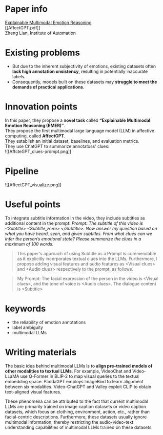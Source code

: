 # Paper info
[Explainable Multimodal Emotion Reasoning](https://arxiv.org/abs/2306.15401)  
[[AffectGPT.pdf]]  
Zheng Lian, Institute of Automation  

# Existing problems
- But due to the inherent subjectivity of emotions, existing datasets often **lack high annotation onsistency**, resulting in potentially inaccurate labels. 
- Consequently, models built on these datasets may **struggle to meet the demands of practical applications**.
  
# Innovation points
 In this paper, they propose a **novel task** called **“Explainable Multimodal Emotion Reasoning (EMER)”**.  
 They propose the first multimodal large language model (LLM) in affective computing, called **AffectGPT**.  
They establish an initial dataset, baselines, and evaluation metrics.  
They use ChatGPT to summarize annotatoss' clues:  
![[AffcteGPT_clues-prompt.png]]  

# Pipeline
![[AffectGPT_visualize.png]]

# Useful points
To integrate subtitle information in the video, they include subtitles as additional content in the prompt:
*Prompt: The subtitle of this video is \<Subtitle\> \<Subtitle_Here\> \</Subtitle\>. Now answer my question based on what you have heard, seen, and given subtitles. From what clues can we infer the person’s emotional state? Please summarize the clues in a maximum of 100 words*.  
> This paper's approach of using Subtitle as a Prompt is commendable as it explicitly incorporates textual clues into the LLMs. Furthermore, I propose adding visual features and audio features as \<Visual clues\> and \<Audio clues\> respectively to the prompt, as follows.

> My Prompt: The facial expression of the person in the video is \<Visual clues\>, and the tone of voice is \<Audio clues\>. The dialogue content is \<Subtitle\> 
# keywords
- the reliability of emotion annotations
- label ambiguity
- multimodal LLMs

# Writing materials
The basic idea behind multimodal LLMs is to **align pre-trained models of other modalities to textual LLMs**. For example, VideoChat and Video-LLaMA use Q-Former in BLIP-2 to map visual queries to the textual embedding space. PandaGPT employs ImageBind to learn alignment between six modalities. Video-ChatGPT and Valley exploit CLIP to obtain text-aligned visual features.  

These phenomena can be attributed to the fact that current multimodal LLMs are primarily trained on image caption datasets or video caption datasets, which focus on clothing, environment, action, etc., rather than facial-centric descriptions. Furthermore, these datasets usually ignore multimodal information, thereby restricting the audio-video-text understanding capabilities of multimodal LLMs trained on these datasets.  


